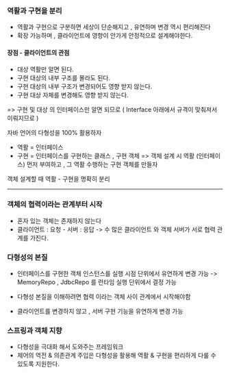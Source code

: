 
### 역활과 구현을 분리

- 역활과 구현으로 구분하면 세상이 단순해지고 , 유연하며 변경 역시 편리해진다
- 확장 가능하며 , 클라이언트에 영향이 안가게 안정적으로 설계해야한다.
#### 장점 - 클라이언트의 관점
- 대상 역활만 알면 된다.
- 구현 대상의 내부 구조를 몰라도 된다.
- 구현 대상의 내부 구조가 변경되어도 영향 받지 않는다.
- 구현 대상 자체를 변경해도 영향 받지 않는다.

=> 구현 및 대상 의 인터페이스만 알면 되므로 ( Interface 아래에서 규격이 맞춰져서 이뤄지므로 )

자바 언어의 다형성을 100% 활용하자
- 역활 = 인터페이스
- 구현 = 인터페이스를 구현하는 클래스 , 구현 객체
=> 객체 설계 시 역활 (인터페이스) 먼저 부여하고 , 그 역활 수행하는 구현 객체를 만들자

객체 설계할 때 역활 - 구현을 명확히 분리

----

### 객체의 협력이라는 관계부터 시작

- 혼자 있는 객체는 존재하지 않는다
- 클라이언트 : 요청 - 서버 : 응답
	-> 수 많은 클라이언트 와 객체 서버가 서로 협력 관계를 가진다.

### 다형성의 본질

- 인터페이스를 구현한 객체 인스턴스를 실행 시점 단위에서 유연하게 변경 가능
	-> MemoryRepo , JdbcRepo 를 런타임 실행 단위에서 결정 가능
	
- 다형성 본질을 이해하려면 협력 이라는 객체 사이 관계에서 시작해야함
- 클라이언트를 변경하지 않고 , 서버 구현 기능을 유연하게 변경 가능


### 스프링과 객체 지향

- 다형성을 극대화 해서 도와주는 프레임워크
- 제어의 역전 & 의존관계 주입은 다형성을 활용해 
	  역활 & 구현을 편리하게 다룰 수 있도록 지원한다.

